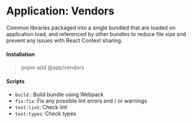 # Application: Vendors
Common libraries packaged into a single bundled that are loaded on application load, and referenced by other bundles to reduce file size and prevent any issues with React Context sharing.


#### Installation
> pnpm add @app/vendors


#### Scripts
- `build` : Build bundle using Webpack
- `fix:fix`: Fix any possible lint errors and / or warnings
- `test:lint`: Check lint
- `test:types`: Check types